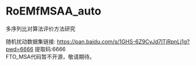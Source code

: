 # RoEMfMSAA_auto
多序列比对算法评价方法研究

随机扰动数据集链接: https://pan.baidu.com/s/1GHS-6Z9CyJd7lTjRpnLj1g?pwd=6666 提取码:6666 \
FTO_MSA代码暂不开源，敬请期待。
